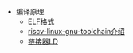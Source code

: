 * 编译原理
   * [ELF格式](ELF格式/)
   * [riscv-linux-gnu-toolchain介绍](riscv-linux-gnu-toolchain介绍.md)
   * [链接器LD](链接器LD/)
